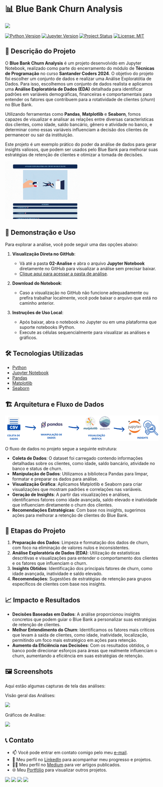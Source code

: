 # 📊 Blue Bank Churn Analysis

<img src="03-Recursos/imagem_capa_repositorio.png">

[![Python Version](https://img.shields.io/badge/Python-3.8-blue?logo=python&logoColor=white)](https://www.python.org/)
[![Jupyter Version](https://img.shields.io/badge/Jupyter-Notebook-orange?logo=jupyter)](https://jupyter.org/)
[![Project Status](https://img.shields.io/badge/Status-In_Progress-yellow)]()
[![License: MIT](https://img.shields.io/badge/License-MIT-yellow.svg)](https://opensource.org/licenses/MIT)

## 📝 Descrição do Projeto  
O **Blue Bank Churn Analysis** é um projeto desenvolvido em Jupyter Notebook, realizado como parte do encerramento do módulo de **Técnicas de Programação** no curso **Santander Coders 2024**. O objetivo do projeto foi escolher um conjunto de dados e realizar uma Análise Exploratótia de Dados. Para isso, escolhemos um conjunto de dados realista e aplicamos uma **Análise Exploratória de Dados (EDA)** detalhada para identificar padrões em variáveis demográficas, financeiras e comportamentais para entender os fatores que contribuem para a rotatividade de clientes (*churn*) no Blue Bank.

Utilizando ferramentas como **Pandas**, **Matplotlib** e **Seaborn**, fomos capazes de visualizar e analisar as relações entre diversas características dos clientes, como idade, saldo bancário, gênero e atividade no banco, e determinar como essas variáveis influenciam a decisão dos clientes de permanecer ou sair da instituição.

Este projeto é um exemplo prático do poder da análise de dados para gerar insights valiosos, que podem ser usados pelo Blue Bank para melhorar suas estratégias de retenção de clientes e otimizar a tomada de decisões.

<img src="03-Recursos/analise_video.gif">


## 💾 Demonstração e Uso
Para explorar a análise, você pode seguir uma das opções abaixo:

1. **Visualização Direta no GitHub**:
   - Vá até a pasta **02-Analise** e abra o arquivo **Jupyter Notebook** diretamente no GitHub para visualizar a análise sem precisar baixar.
   - [Clique aqui para acessar a pasta de análise](02-Analise/blue-bank-costumer-churn-eda.ipynb).


2. **Download do Notebook**:
   - Caso a visualização no GitHub não funcione adequadamente ou prefira trabalhar localmente, você pode baixar o arquivo que está no caminho anterior.
   

3. **Instruções de Uso Local**:
   - Após baixar, abra o notebook no Jupyter ou em uma plataforma que suporte notebooks IPython.
   - Execute as células sequencialmente para visualizar as análises e gráficos.



## 🛠️ Tecnologias Utilizadas
- [Python](https://www.python.org/)
- [Jupyter Notebook](https://jupyter.org/)
- [Pandas](https://pandas.pydata.org/)
- [Matplotlib](https://matplotlib.org/)
- [Seaborn](https://seaborn.pydata.org/)

## 🏗️ Arquitetura e Fluxo de Dados
<img src="03-Recursos/arquitetura_dados.png">

O fluxo de dados no projeto segue a seguinte estrutura:

- **Coleta de Dados**: O dataset foi carregado contendo informações detalhadas sobre os clientes, como idade, saldo bancário, atividade no banco e status de churn.
- **Manipulação de Dados**: Utilizamos a biblioteca Pandas para limpar, formatar e preparar os dados para análise.
- **Visualização Gráfica**: Aplicamos Matplotlib e Seaborn para criar visualizações que mostram padrões e correlações nas variáveis.
- **Geração de Insights**: A partir das visualizações e análises, identificamos fatores como idade avançada, saldo elevado e inatividade que influenciam diretamente o churn dos clientes.
- **Recomendações Estratégicas**: Com base nos insights, sugerimos ações para melhorar a retenção de clientes do Blue Bank.

## 🔄 Etapas do Projeto

1. **Preparação dos Dados**: Limpeza e formatação dos dados de churn, com foco na eliminação de valores nulos e inconsistentes.
2. **Análise Exploratória de Dados (EDA)**: Utilização de estatísticas descritivas e visualizações para entender o comportamento dos clientes e os fatores que influenciam o churn.
3. **Insights Obtidos**: Identificação dos principais fatores de churn, como idade avançada, inatividade e saldo elevado.
4. **Recomendações**: Sugestões de estratégias de retenção para grupos específicos de clientes com base nos insights.

## 📈 Impacto e Resultados

- **Decisões Baseadas em Dados**: A análise proporcionou insights concretos que podem guiar o Blue Bank a personalizar suas estratégias de retenção de clientes.
- **Melhor Entendimento do Churn**: Identificamos os fatores mais críticos que levam à saída de clientes, como idade, inatividade, localização, permitindo um foco mais estratégico em ações para retenção.
- **Aumento da Eficiência nas Decisões**: Com os resultados obtidos, o banco pode direcionar esforços para áreas que realmente influenciam o churn, aumentando a eficiência em suas estratégias de retenção.

## 🖼️ Screenshots
Aqui estão algumas capturas de tela das análises:

Visão geral das Análises:

<img src="03_Recursos/imagem_analise_geral.png">

Gráficos de Análise:

<img src="03_Recursos/imagem_graficos.png">

## 📞 Contato
- 📫 Você pode entrar em contato comigo pelo meu [e-mail](mailto:thiago.leit@hotmail.com).
- 💼 Meu perfil no [LinkedIn](https://www.linkedin.com/in/tnleite/) para acompanhar meu progresso e projetos.
- ✍🏻 Meu perfil no [Medium](https://medium.com/@thiago.leit) para ver artigos publicados.
- 🌐 Meu [Portfólio](https://thiagoleite.my.canva.site/) para visualizar outros projetos.

<p align="left">
<a href = "mailto:thiago.leit@hotmail.com"><img src="https://img.shields.io/badge/Email-DF0000?style=for-the-badge&amp;labelColor=212121&amp;logo=maildotru&logoColor=DF0000" target="_blank"></a>
<a href = "https://www.linkedin.com/in/tnleite/"><img src="https://img.shields.io/badge/LINKEDIN-0A66C2?style=for-the-badge&amp;labelColor=212121&amp;logo=linkedin&logoColor=0A66C2" target="_blank"></a>
<a href = "https://wa.me/+5521964105121"><img src="https://img.shields.io/badge/WHATSAPP-25D366?style=for-the-badge&amp;labelColor=212121&amp;logo=whatsapp&logoColor=25D366" target="_blank"></a>
<a href = "https://medium.com/@thiago.leit"><img src="https://img.shields.io/badge/MEDIUM-000000?style=for-the-badge&amp;labelColor=FFFFFF&amp;logo=medium&logoColor=000000" target="_blank"></a>
</p>
